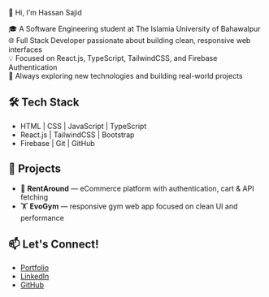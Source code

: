 👋 Hi, I'm Hassan Sajid

🎓 A Software Engineering student at The Islamia University of Bahawalpur  
🌐 Full Stack Developer passionate about building clean, responsive web interfaces  
💡 Focused on React.js, TypeScript, TailwindCSS, and Firebase Authentication  
🚀 Always exploring new technologies and building real-world projects  

## 🛠 Tech Stack
- HTML | CSS | JavaScript | TypeScript
- React.js | TailwindCSS | Bootstrap
- Firebase | Git | GitHub

## 🧠 Projects
- 🔐 **RentAround** — eCommerce platform with authentication, cart & API fetching  
- 🏋️ **EvoGym** — responsive gym web app focused on clean UI and performance  

## 📫 Let's Connect!
- [Portfolio](https://hassan-sajid-portfolio.netlify.app)
- [LinkedIn](https://www.linkedin.com/in/hassan-sajid-656993302/)
- [GitHub](https://github.com/HassanSajid09)
